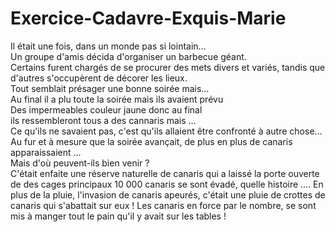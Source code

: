 # Exercice-Cadavre-Exquis-Marie
Il était une fois, dans un monde pas si lointain...  
Un groupe d'amis décida d'organiser un barbecue géant.  
Certains furent chargés de se procurer des mets divers et variés, tandis que d'autres s'occupèrent de décorer les lieux.   
Tout semblait présager une bonne soirée mais...  
Au final il a plu toute la soirée mais ils avaient prévu  
Des impermeables couleur jaune donc au final  
ils ressembleront tous a des cannaris mais ...  
Ce qu'ils ne savaient pas, c'est qu'ils allaient être confronté à autre chose...  
Au fur et à mesure que la soirée avançait, de plus en plus de canaris apparaissaient ...  
Mais d'où peuvent-ils bien venir ?  
C'était enfaite une réserve naturelle de canaris qui a laissé la porte ouverte de des cages principaux 10 000 canaris se sont évadé, 
quelle histoire ....
En plus de la pluie, l'invasion de canaris apeurés, c'était une pluie de crottes de canaris qui s'abattait sur eux ! Les canaris en force par le nombre, se sont mis à manger tout le pain qu'il y avait sur les tables !